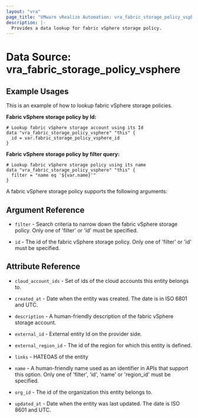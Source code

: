 ```yaml
---
layout: "vra"
page_title: "VMware vRealize Automation: vra_fabric_storage_policy_vsphere"
description: |-
  Provides a data lookup for fabric vSphere storage policy.
---
```


# Data Source: vra_fabric_storage_policy_vsphere
## Example Usages
This is an example of how to lookup fabric vSphere storage policies.

**Fabric vSphere storage policy by Id:**

```hcl
# Lookup fabric vSphere storage account using its Id
data "vra_fabric_storage_policy_vsphere" "this" {
  id = var.fabric_storage_policy_vsphere_id
}
```

**Fabric vSphere storage policy by filter query:**

```hcl
# Lookup fabric vSphere storage policy using its name
data "vra_fabric_storage_policy_vsphere" "this" {
  filter = "name eq '${var.name}'"
}
```

A fabric vSphere storage policy supports the following arguments:

## Argument Reference
* `filter` - Search criteria to narrow down the fabric vSphere storage policy. Only one of 'filter' or 'id' must be specified.

* `id` - The id of the fabric vSphere storage policy. Only one of 'filter' or 'id' must be specified.

## Attribute Reference
* `cloud_account_ids` - Set of ids of the cloud accounts this entity belongs to.

* `created_at` - Date when the entity was created. The date is in ISO 6801 and UTC.

* `description` - A human-friendly description of the fabric vSphere storage account.

* `external_id` - External entity Id on the provider side.

* `external_region_id` - The id of the region for which this entity is defined.

* `links` - HATEOAS of the entity

* `name` - A human-friendly name used as an identifier in APIs that support this option.  Only one of 'filter', 'id', 'name' or 'region_id' must be specified.

* `org_id` - The id of the organization this entity belongs to.

* `updated_at` - Date when the entity was last updated. The date is ISO 8601 and UTC.